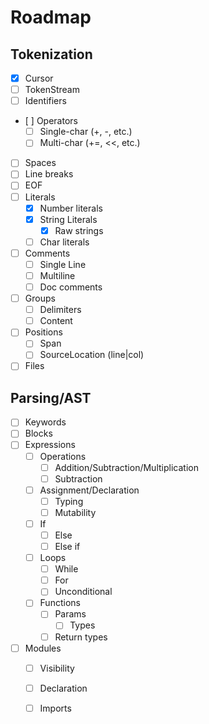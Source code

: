 # Roadmap

## Tokenization
- [x] Cursor
- [ ] TokenStream
- [ ] Identifiers
- [ ] Operators
    - [ ] Single-char (+, -, etc.)
    - [ ] Multi-char (+=, <<, etc.)
- [ ] Spaces
- [ ] Line breaks
- [ ] EOF
- [ ] Literals
    - [x] Number literals
    - [x] String Literals
        - [x] Raw strings
    - [ ] Char literals
- [ ] Comments
    - [ ] Single Line
    - [ ] Multiline
    - [ ] Doc comments
- [ ] Groups
    - [ ] Delimiters
    - [ ] Content
- [ ] Positions
    - [ ] Span
    - [ ] SourceLocation (line|col)
- [ ] Files

## Parsing/AST
- [ ] Keywords
- [ ] Blocks
- [ ] Expressions
    - [ ] Operations
        - [ ] Addition/Subtraction/Multiplication
        - [ ] Subtraction
    - [ ] Assignment/Declaration
        - [ ] Typing
        - [ ] Mutability
    - [ ] If
        - [ ] Else
        - [ ] Else if
    - [ ] Loops
        - [ ] While
        - [ ] For
        - [ ] Unconditional
    - [ ] Functions
        - [ ] Params
            - [ ] Types
        - [ ] Return types
- [ ] Modules
    - [ ] Visibility
    - [ ] Declaration
    - [ ] Imports
    



    
    

